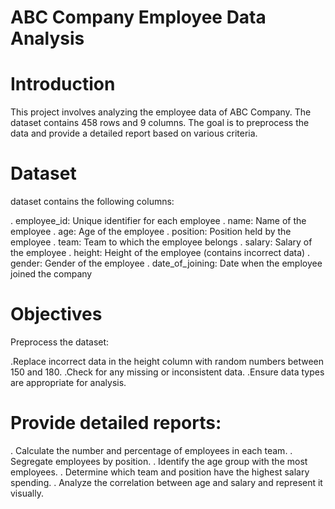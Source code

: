 # ABC Company Employee Data Analysis

# Introduction
  This project involves analyzing the employee data of ABC Company. The dataset contains 458 rows and 9 columns. The goal is to preprocess the data and provide a detailed report based on various criteria.

# Dataset
 dataset contains the following columns:

. employee_id: Unique identifier for each employee
. name: Name of the employee
. age: Age of the employee
. position: Position held by the employee
. team: Team to which the employee belongs
. salary: Salary of the employee
. height: Height of the employee (contains incorrect data)
. gender: Gender of the employee
. date_of_joining: Date when the employee joined the company
# Objectives
  Preprocess the dataset:

  .Replace incorrect data in the height column with random numbers between 150 and 180.
 .Check for any missing or inconsistent data.
 .Ensure data types are appropriate for analysis.
# Provide detailed reports:

. Calculate the number and percentage of employees in each team.
. Segregate employees by position.
. Identify the age group with the most employees.
. Determine which team and position have the highest salary spending.
. Analyze the correlation between age and salary and represent it visually.
